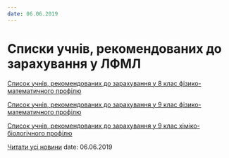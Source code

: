 ```yaml
---
date: 06.06.2019
---
```

# Списки учнів, рекомендованих до зарахування у ЛФМЛ

[Список учнів, рекомендованих до зарахування у 8 клас фізико-математичного профілю](/files/blog/списки-учнів-рекомендованих-до-зарахування-у-лфмл/вступ-8фм_2019.pdf)

[Список учнів, рекомендованих до зарахування у 9 клас фізико-математичного профілю](/files/blog/списки-учнів-рекомендованих-до-зарахування-у-лфмл/вступ-9фм_2019.pdf)

[Список учнів, рекомендованих до зарахування у 9 клас хіміко-біологічного профілю](/files/blog/списки-учнів-рекомендованих-до-зарахування-у-лфмл/вступ-9хб_2019.pdf)

[Читати усі новини](/news)
date: 06.06.2019
